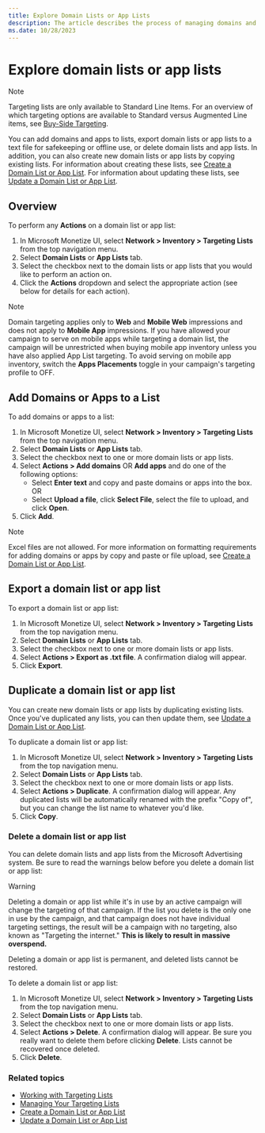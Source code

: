 ```yaml
---
title: Explore Domain Lists or App Lists
description: The article describes the process of managing domains and apps, including adding them to lists, exporting lists to text files for safekeeping or offline use, creating new lists by copying existing ones, and deleting lists.
ms.date: 10/28/2023
---
```


# Explore domain lists or app lists

> [!NOTE]
> Targeting lists are only available to Standard Line Items. For an overview of which targeting options are available to Standard versus Augmented Line items, see [Buy-Side Targeting](buy-side-targeting.md).

You can add domains and apps to lists, export domain lists or app lists to a text file for safekeeping or offline use, or delete domain lists and app lists. In addition, you can also create new domain lists or app lists by copying existing lists. For information about creating these lists, see [Create a Domain List or App List](create-a-domain-list-or-app-list.md). For information about updating these lists, see [Update a Domain List or App List](update-a-domain-list-or-app-list.md).

## Overview

To perform any **Actions** on a domain list or app list:

1. In Microsoft Monetize UI, select **Network >  Inventory > Targeting Lists** from the top navigation menu.
1. Select **Domain Lists** or **App Lists** tab.
1. Select the checkbox next to the domain lists or app lists that you would like to perform an action on.
1. Click the **Actions** dropdown and select the appropriate action (see below for details for each action).

> [!NOTE]
> Domain targeting applies only to **Web** and **Mobile Web** impressions and does not apply to **Mobile App** impressions. If you have allowed your campaign to serve on mobile
> apps while targeting a domain list, the campaign will be unrestricted when buying mobile app inventory unless you have also applied App List targeting. To avoid serving on mobile app inventory, switch the **Apps Placements** toggle in your campaign's targeting profile to OFF.

## Add Domains or Apps to a List

To add domains or apps to a list:

1. In Microsoft Monetize UI, select **Network >  Inventory > Targeting Lists** from the top navigation menu.
1. Select **Domain Lists** or **App Lists** tab.
1. Select the checkbox next to one or more domain lists or app lists.
1. Select **Actions >  Add domains** OR **Add apps** and do one of the following options:
    - Select **Enter text** and copy and paste domains or apps into the box. OR
    - Select **Upload a file**, click **Select File**, select the file to upload, and click **Open**.
1. Click **Add**.

> [!NOTE]
> Excel files are not allowed. For more information on formatting requirements for adding domains or apps by copy and paste or file upload, see [Create a Domain List or App List](create-a-domain-list-or-app-list.md).

## Export a domain list or app list

To export a domain list or app list:

1. In Microsoft Monetize UI, select **Network >  Inventory  >  Targeting Lists** from the top navigation menu.
1. Select **Domain Lists** or **App Lists** tab.
1. Select the checkbox next to one or more domain lists or app lists.
1. Select **Actions >  Export as .txt file**. A confirmation dialog will appear.
1. Click **Export**.

## Duplicate a domain list or app list

You can create new domain lists or app lists by duplicating existing lists. Once you've duplicated any lists, you can then update them, see [Update a
Domain List or App List](update-a-domain-list-or-app-list.md).

To duplicate a domain list or app list:

1. In Microsoft Monetize UI, select **Network >  Inventory > Targeting Lists** from the top navigation menu.
1. Select **Domain Lists** or **App Lists** tab.
1. Select the checkbox next to one or more domain lists or app lists.
1. Select **Actions >  Duplicate**. A confirmation dialog will appear. Any duplicated lists will be automatically renamed with the prefix "Copy of", but you can change the list name to whatever you'd like.
1. Click **Copy**.

### Delete a domain list or app list

You can delete domain lists and app lists from the Microsoft Advertising system. Be sure to read the warnings below before you delete a domain list or app list:

> [!WARNING]
> Deleting a domain or app list while it's in use by an active campaign will change the targeting of that campaign. If the list you delete is the only one in use by the
> campaign, and that campaign does not have individual targeting settings, the result will be a campaign with no targeting, also known as "Targeting the internet." **This is likely to result in massive overspend.**
>
> Deleting a domain or app list is permanent, and deleted lists cannot be restored.

To delete a domain list or app list:

1. In Microsoft Monetize UI, select **Network >  Inventory > Targeting Lists** from the top navigation menu.
1. Select **Domain Lists** or **App Lists** tab.
1. Select the checkbox next to one or more domain lists or app lists.
1. Select **Actions >  Delete**. A confirmation dialog will appear. Be sure you really want to delete them before clicking **Delete**. Lists cannot be recovered once deleted.
1. Click **Delete**.

### Related topics

- [Working with Targeting Lists](working-with-targeting-lists.md)
- [Managing Your Targeting Lists](managing-your-targeting-lists.md)
- [Create a Domain List or App List](create-a-domain-list-or-app-list.md)
- [Update a Domain List or App List](update-a-domain-list-or-app-list.md)
